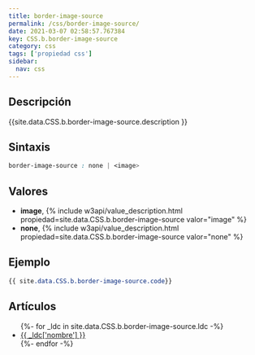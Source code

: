 ```yaml
---
title: border-image-source
permalink: /css/border-image-source/
date: 2021-03-07 02:58:57.767384
key: CSS.b.border-image-source
category: css
tags: ['propiedad css']
sidebar: 
  nav: css
---
```


## Descripción
{{site.data.CSS.b.border-image-source.description }}

## Sintaxis
~~~css
border-image-source : none | <image>
~~~

## Valores
* **image**,  {% include w3api/value_description.html propiedad=site.data.CSS.b.border-image-source valor="image" %}
* **none**,  {% include w3api/value_description.html propiedad=site.data.CSS.b.border-image-source valor="none" %}

## Ejemplo
~~~css
{{ site.data.CSS.b.border-image-source.code}}
~~~

## Artículos
<ul>
{%- for _ldc in site.data.CSS.b.border-image-source.ldc -%}
   <li>
       <a href="{{_ldc['url'] }}">{{ _ldc['nombre'] }}</a>
   </li>
{%- endfor -%}
</ul>

